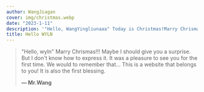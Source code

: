 ```yaml
---
author: WangJiagan
cover: img/christmas.webp
date: "2023-1-11"
description: '"Hello, WangYingliunaaa" Today is Christmas!Marry Chrismas!!!'
title: Hello WYLN
---
```


> "Hello, wyln" Marry Chrismas!!!
> Maybe I should give you a surprise.
> But I don't know how to express it.
> It was a pleasure to see you for the first time.
> We would to remember that...
> This is a website that belongs to you!
> It is also the first blessing.
>
> **— Mr.Wang**

